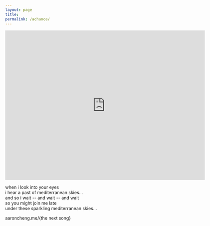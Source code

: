 ```yaml
---
layout: page
title: 
permalink: /achance/
---
```


<iframe width="640" height="480" src="https://www.youtube.com/embed/PwAsg2lYt9U?modestbranding=1" frameborder="0" allow="accelerometer; autoplay; encrypted-media; gyroscope; picture-in-picture" allowfullscreen></iframe>

when i look into your eyes  
i hear a past of mediterranean skies...  
and so i wait -- and wait -- and wait  
so you might join me late  
under these sparkling mediterranean skies...

aaroncheng.me/{the next song}

